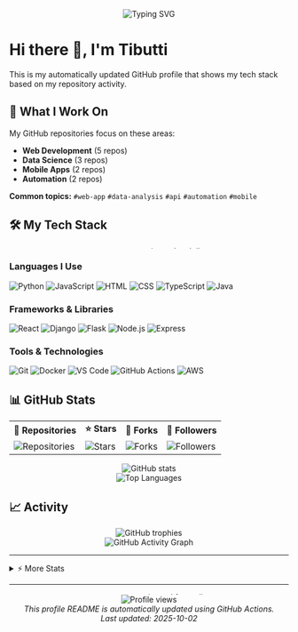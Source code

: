 
<div align="center">
  <img src="https://readme-typing-svg.herokuapp.com?font=Fira+Code&size=24&duration=4000&pause=1000&color=36BCF7FF&center=true&width=600&background=00000000&lines=Welcome+to+my+GitHub+Profile;I'm+a+Web+Development+Developer;Passionate+about+coding;Building+Web+Development+solutions" alt="Typing SVG" />
</div>

# Hi there 👋, I'm Tibutti

This is my automatically updated GitHub profile that shows my tech stack based on my repository activity.

## 🚀 What I Work On

My GitHub repositories focus on these areas:

- **Web Development** (5 repos)
- **Data Science** (3 repos)
- **Mobile Apps** (2 repos)
- **Automation** (2 repos)

**Common topics:** `#web-app` `#data-analysis` `#api` `#automation` `#mobile` 

## 🛠️ My Tech Stack

<div align="center">
  <img src="https://i.imgur.com/KXx0cCx.gif" width="600" height="4" alt="animated tech line">
</div>

### Languages I Use
    
![Python](https://img.shields.io/badge/Python-3776AB?style=for-the-badge&logo=python&logoColor=white) ![JavaScript](https://img.shields.io/badge/JavaScript-F7DF1E?style=for-the-badge&logo=javascript&logoColor=black) ![HTML](https://img.shields.io/badge/HTML-E34F26?style=for-the-badge&logo=html5&logoColor=white) ![CSS](https://img.shields.io/badge/CSS-1572B6?style=for-the-badge&logo=css3&logoColor=white) ![TypeScript](https://img.shields.io/badge/TypeScript-3178C6?style=for-the-badge&logo=typescript&logoColor=white) ![Java](https://img.shields.io/badge/Java-007396?style=for-the-badge&logo=java&logoColor=white) 

### Frameworks & Libraries

![React](https://img.shields.io/badge/React-007ec6?style=for-the-badge&logo=react) ![Django](https://img.shields.io/badge/Django-007ec6?style=for-the-badge&logo=django) ![Flask](https://img.shields.io/badge/Flask-007ec6?style=for-the-badge&logo=flask) ![Node.js](https://img.shields.io/badge/Node.js-007ec6?style=for-the-badge&logo=node.js) ![Express](https://img.shields.io/badge/Express-007ec6?style=for-the-badge&logo=express) 

### Tools & Technologies

![Git](https://img.shields.io/badge/Git-F05032?style=for-the-badge&logo=git) ![Docker](https://img.shields.io/badge/Docker-2496ED?style=for-the-badge&logo=docker) ![VS Code](https://img.shields.io/badge/VS%20Code-007ACC?style=for-the-badge&logo=visualstudiocode) ![GitHub Actions](https://img.shields.io/badge/GitHub%20Actions-007ec6?style=for-the-badge&logo=githubactions) ![AWS](https://img.shields.io/badge/AWS-232F3E?style=for-the-badge&logo=amazonaws) 

## 📊 GitHub Stats

<div align="center">
  <table>
    <tr>
      <td><b>🔭 Repositories</b></td>
      <td><b>⭐ Stars</b></td>
      <td><b>🍴 Forks</b></td>
      <td><b>👥 Followers</b></td>
    </tr>
    <tr>
      <td><img alt="Repositories" src="https://img.shields.io/badge/12-4c71f2?style=for-the-badge&logo=github&logoColor=white"/></td>
      <td><img alt="Stars" src="https://img.shields.io/badge/48-FFD700?style=for-the-badge&logo=github&logoColor=white"/></td>
      <td><img alt="Forks" src="https://img.shields.io/badge/15-4c71f2?style=for-the-badge&logo=github&logoColor=white"/></td>
      <td><img alt="Followers" src="https://img.shields.io/badge/45-FFD700?style=for-the-badge&logo=github&logoColor=white"/></td>
    </tr>
  </table>
</div>

<div align="center">
  <img src="https://github-readme-stats.vercel.app/api?username=Tibutti&show_icons=true&theme=radical" alt="GitHub stats" />
</div>

<div align="center">
  <img src="https://github-readme-stats.vercel.app/api/top-langs/?username=Tibutti&layout=compact&theme=radical" alt="Top Languages" />
</div>

## 📈 Activity

<div align="center">
  <img src="https://github-profile-trophy.vercel.app/?username=Tibutti&theme=radical&row=1&column=6" alt="GitHub trophies" />
</div>

<div align="center">
  <img src="https://github-readme-activity-graph.vercel.app/graph?username=Tibutti&theme=github" alt="GitHub Activity Graph" />
</div>

---

<details>
<summary>⚡ More Stats</summary>
<br>

![Profile Details](https://github-profile-summary-cards.vercel.app/api/cards/profile-details?username=Tibutti&theme=monokai)

![Streak Stats](https://github-readme-streak-stats.herokuapp.com/?user=Tibutti&theme=dark)

</details>

---

<div align="center">
  <img src="https://i.imgur.com/KXx0cCx.gif" width="600" height="4" alt="animated footer line">
  <br>
  <img src="https://komarev.com/ghpvc/?username=Tibutti&label=Profile+Views" alt="Profile views">
  <br>
  <i>This profile README is automatically updated using GitHub Actions.<br>Last updated: 2025-10-02</i>
</div>

